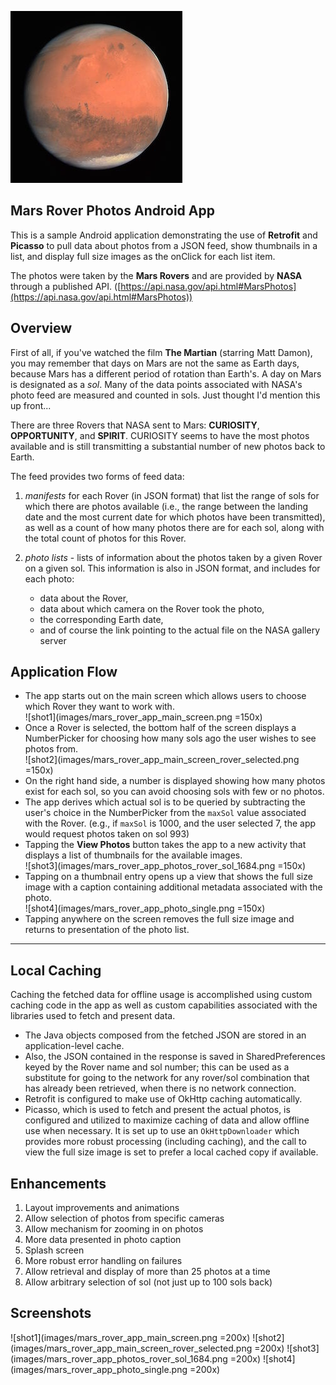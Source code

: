 ![mars](images/mars_rover_app_mars.jpg)
## Mars Rover Photos Android App

This is a sample Android application demonstrating the use of **Retrofit** and **Picasso** to pull data about photos from a JSON feed, show thumbnails in a list, and display full size images as the onClick for each list item.

The photos were taken by the **Mars Rovers** and are provided by **NASA** through a published API. ([https://api.nasa.gov/api.html#MarsPhotos](https://api.nasa.gov/api.html#MarsPhotos))

## Overview
First of all, if you've watched the film **The Martian** (starring Matt Damon), you may remember that days on Mars are not the same as Earth days, because Mars has a different period of rotation than Earth's. A day on Mars is designated as a *sol*. Many of the data points associated with NASA's photo feed are measured and counted in sols. Just thought I'd mention this up front...

There are three Rovers that NASA sent to Mars: **CURIOSITY**, **OPPORTUNITY**, and **SPIRIT**. CURIOSITY seems to have the most photos available and is still transmitting a substantial number of new photos back to Earth.

The feed provides two forms of feed data:

1. *manifests* for each Rover (in JSON format) that list the range of sols for which there are photos available (i.e., the range between the landing date and the most current date for which photos have been transmitted), as well as a count of how many photos there are for each sol, along with the total count of photos for this Rover.
1. *photo lists* - lists of information about the photos taken by a given Rover on a given sol. This information is also in JSON format, and includes for each photo:

	 * data about the Rover,
	 * data about which camera on the Rover took the photo,
	 * the corresponding Earth date,
	 * and of course the link pointing to the actual file on the NASA gallery server

## Application Flow

* The app starts out on the main screen which allows users to choose which Rover they want to work with.  
![shot1](images/mars_rover_app_main_screen.png =150x)
* Once a Rover is selected, the bottom half of the screen displays a NumberPicker for choosing how many sols ago the user wishes to see photos from.  
![shot2](images/mars_rover_app_main_screen_rover_selected.png =150x)
* On the right hand side, a number is displayed showing how many photos exist for each sol, so you can avoid choosing sols with few or no photos.
* The app derives which actual sol is to be queried by subtracting the user's choice in the NumberPicker from the `maxSol` value associated with the Rover. (e.g., if `maxSol` is 1000, and the user selected 7, the app would request photos taken on sol 993)
* Tapping the **View Photos** button takes the app to a new activity that displays a list of thumbnails for the available images.  
![shot3](images/mars_rover_app_photos_rover_sol_1684.png =150x)
* Tapping on a thumbnail entry opens up a view that shows the full size image with a caption containing additional metadata associated with the photo.  
![shot4](images/mars_rover_app_photo_single.png =150x)
* Tapping anywhere on the screen removes the full size image and returns to presentation of the photo list. 

*****

## Local Caching

Caching the fetched data for offline usage is accomplished using custom caching code in the app as well as custom capabilities associated with the libraries used to fetch and present data.

* The Java objects composed from the fetched JSON are stored in an application-level cache.
* Also, the JSON contained in the response is saved in SharedPreferences keyed by the Rover name and sol number; this can be used as a substitute for going to the network for any rover/sol combination that has already been retrieved, when there is no network connection. 
* Retrofit is configured to make use of OkHttp caching automatically.
* Picasso, which is used to fetch and present the actual photos, is configured and utilized to maximize caching of data and allow offline use when necessary. It is set up to use an `OkHttpDownloader` which provides more robust processing (including caching), and the call to view the full size image is set to prefer a local cached copy if available.

## Enhancements

1. Layout improvements and animations
2. Allow selection of photos from specific cameras
3. Allow mechanism for zooming in on photos
4. More data presented in photo caption
4. Splash screen
5. More robust error handling on failures
6. Allow retrieval and display of more than 25 photos at a time
7. Allow arbitrary selection of sol (not just up to 100 sols back)

## Screenshots

![shot1](images/mars_rover_app_main_screen.png =200x)
![shot2](images/mars_rover_app_main_screen_rover_selected.png =200x)
![shot3](images/mars_rover_app_photos_rover_sol_1684.png =200x)
![shot4](images/mars_rover_app_photo_single.png =200x)